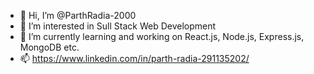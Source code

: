 - 👋 Hi, I’m @ParthRadia-2000
- 👀 I’m interested in Sull Stack Web Development
- 🌱 I’m currently learning and working on React.js, Node.js, Express.js, MongoDB etc.
- 📫 https://www.linkedin.com/in/parth-radia-291135202/

<!---
ParthRadia-2000/ParthRadia-2000 is a ✨ special ✨ repository because its `README.md` (this file) appears on your GitHub profile.
You can click the Preview link to take a look at your changes.
--->
